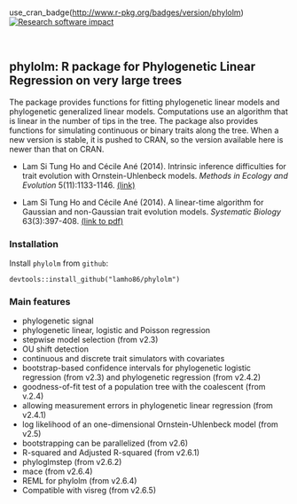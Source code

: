 <!-- badges: start -->⁠
use_cran_badge(http://www.r-pkg.org/badges/version/phylolm)
[![Research software impact](http://depsy.org/api/package/cran/phylolm/badge.svg)](http://depsy.org/package/r/phylolm)
<!-- badges: end -->⁠

## phylolm: R package for Phylogenetic Linear Regression on very large trees

The package provides functions for fitting phylogenetic linear models and phylogenetic generalized linear models. 
Computations use an algorithm that is linear in the number of tips in the tree. 
The package also provides functions for simulating continuous or binary traits along the tree.
When a new version is stable, it is pushed to CRAN, so the version available here is newer than that on CRAN.

- Lam Si Tung Ho and Cécile Ané (2014). 
Intrinsic inference difficulties for trait evolution with Ornstein-Uhlenbeck models. 
*Methods in Ecology and Evolution* 5(11):1133-1146. 
[(link)](https://besjournals.onlinelibrary.wiley.com/doi/full/10.1111/2041-210X.12285)

- Lam Si Tung Ho and Cécile Ané (2014). 
A linear-time algorithm for Gaussian and non-Gaussian trait evolution models. 
*Systematic Biology* 63(3):397-408.
[(link to pdf)](https://doi.org/10.1093/sysbio/syu005)

### Installation
Install `phylolm` from `github`:
```{r}
devtools::install_github("lamho86/phylolm")
```

### Main features

- phylogenetic signal
- phylogenetic linear, logistic and Poisson regression
- stepwise model selection (from v2.3)
- OU shift detection
- continuous and discrete trait simulators with covariates
- bootstrap-based confidence intervals for phylogenetic logistic regression (from v2.3)
  and phylogenetic regression (from v2.4.2)
- goodness-of-fit test of a population tree with the coalescent (from v.2.4)
- allowing measurement errors in phylogenetic linear regression (from v2.4.1)
- log likelihood of an one-dimensional Ornstein-Uhlenbeck model (from v2.5)
- bootstrapping can be parallelized (from v2.6)
- R-squared and Adjusted R-squared (from v2.6.1)
- phyloglmstep (from v2.6.2)
- mace (from v2.6.4)
- REML for phylolm (from v2.6.4)
- Compatible with visreg (from v2.6.5)
